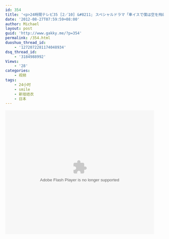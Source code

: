 ```yaml
---
id: 354
title: '<p>24時間テレビ35 [2／10] &#8211; スペシャルドラマ「車イスで僕は空を飛&#8230;</p>'
date: '2012-08-27T07:59:59+08:00'
author: Michael
layout: post
guid: 'http://www.gakky.me/?p=354'
permalink: /354.html
duoshuo_thread_id:
    - '1272072281174048934'
dsq_thread_id:
    - '3184988992'
Views:
    - '28'
categories:
    - 视频
tags:
    - 24小时
    - smile
    - 新垣结衣
    - 日本
---
```


<object height="394" width="473"><param name="allowscriptaccess" value="sameDomain"></param><param name="wmode" value="transparent"></param><param name="movie" value="http://player.youku.com/player.php/sid/110844598/v.swf"></param><param name="allowfullscreen" value="true"></param><embed allowfullscreen="true" allowscriptaccess="sameDomain" height="394" src="http://player.youku.com/player.php/sid/110844598/v.swf" type="application/x-shockwave-flash" width="473" wmode="transparent"></embed></object>